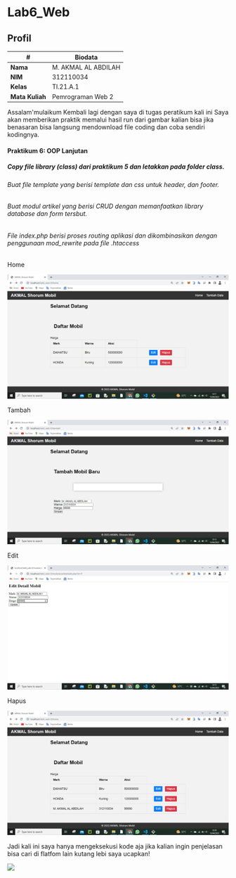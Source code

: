# Lab6_Web

## Profil
| #               | Biodata                      |
| --------------- | ---------------------------- |
| **Nama**        | M. AKMAL AL ABDILAH          |
| **NIM**         | 312110034                    |
| **Kelas**       | TI.21.A.1                    |
| **Mata Kuliah** | Pemrograman Web 2            |

<p>
Assalam'mulaikum Kembali lagi dengan saya di tugas peratikum kali ini 
Saya akan memberikan praktik memalui hasil run dari gambar kalian bisa jika benasaran bisa langsung mendownload file coding dan coba sendiri kodingnya.
</p>


#### Praktikum 6: OOP Lanjutan

##### Copy file library (class) dari praktikum 5 dan letakkan pada folder class.

###### Buat file template yang berisi template dan css untuk header, dan footer.

###### Buat modul artikel yang berisi CRUD dengan memanfaatkan library database dan form tersbut.

###### File index.php berisi proses routing aplikasi dan dikombinasikan dengan penggunaan mod_rewrite pada file .htaccess


<p>Home</P>

![Gambar 1](screenshoot/1.JPG)

<p>Tambah</P>

![Gambar 2](screenshoot/2.JPG)

<p>Edit</P>

![Gambar 3](screenshoot/3.JPG)

<p>Hapus</P>

![Gambar 4](screenshoot/4.JPG)

<p>
Jadi kali ini saya hanya mengeksekusi kode aja jika kalian ingin penjelasan bisa cari di flatfom lain kutang lebi saya ucapkan!
</p>

<img src="https://user-images.githubusercontent.com/91085882/222731693-24383140-7623-4e7a-a528-6621380b7be8.gif">